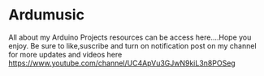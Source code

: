 # Ardumusic
All about my Arduino Projects resources can be access here....Hope you enjoy. Be sure to like,suscribe and turn on notification post on my channel for more updates and videos here https://www.youtube.com/channel/UC4ApVu3GJwN9kiL3n8POSeg
